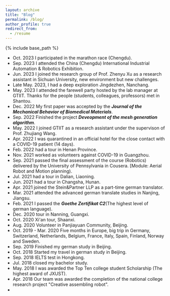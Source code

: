 ```yaml
---
layout: archive
title: "Blog"
permalink: /blog/
author_profile: true
redirect_from:
  - /resume
---
```


{% include base_path %}

- Oct. 2023 I participated in the marathon race (Chengdu).
- Sep. 2023 I attended the China (Chengdu) International Industrial Automation & Robotics Exhibition.
- Jun. 2023 I joined the research group of Prof. Zhenyu Xu as a research assistant in Sichuan University, new environment but new challenges.
- Late May. 2023, I had a deep exploration Jingdezhen, Nanchang.
- May. 2023 I attended the farewell party hosted by the lab manager at GTIIT. Thanks for the people (students, colleagues, professors) met in Shantou.
- Dec. 2022 My first paper was accepted by the ***Journal of the Mechanical Behavior of Biomedical Materials***.
- Sep. 2022 Finished the project ***Deveopment of the mesh generation algorithm***.
- May. 2022 I joined GTIIT as a research assistant under the supervison of Prof. Zhujiang Wang.
- Apr. 2022 I was quarantined in an official hotel for the close contact with a COVID-19 patient (14 days).
- Feb. 2022 had a tour in Henan Province.
- Nov. 2021 worked as volunteers against COVID-19 in Guangzhou.
- Sep. 2021 passed the final assessment of the course (Robotics) delivered by the University of Pennsylvania in Cousera. [Module: Aerial Robot and Motion planning).
- Jul. 2021 had a tour in Dalian, Liaoning.
- Jun. 2021 had a tour in Changsha, Hunan.
- Apr. 2021 joined the Stein&Partner LLP as a part-time german translator.
- Mar. 2021 attended the advanced german translate studies in Nanjing, Jiangsu.
- Feb. 2021 I passed the ***Goethe Zertifikat C2***(The highest level of german language).
- Dec. 2020 tour in Nanning, Guangxi.
- Oct. 2020 Xi'an tour, Shaanxi.
- Aug. 2020 Volunteer in Panjiayuan Community, Beijing.
- Oct. 2019 - Mar. 2020 Five months in Europe, big trip in Germany, Switzerland, Netherlands, Belgium, France, Italy, Spain, Finland, Norway and Sweden.
- Sep. 2019 Finished my german study in Beijing.
- Oct. 2018 Started my travel in german study in Beijing.
- Sep. 2018 IELTS test in Hongkong.
- Jul. 2018 closed my bachelor study.
- May. 2018 I was awarded the Top Ten college student Scholarship (The highest award of JXUST).
- Apr. 2018 Our team was awarded the completion of the national college research project "Creative assembling robot".
- 

